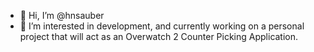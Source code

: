 - 👋 Hi, I’m @hnsauber
- 👀 I’m interested in development, and currently working on a personal project that will act as an Overwatch 2 Counter Picking Application.

<!---
hnsauber/hnsauber is a ✨ special ✨ repository because its `README.md` (this file) appears on your GitHub profile.
You can click the Preview link to take a look at your changes.
--->
